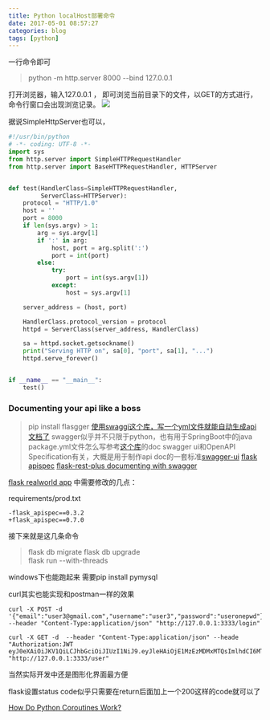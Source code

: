 ```yaml
---
title: Python localHost部署命令
date: 2017-05-01 08:57:27
categories: blog
tags: [python]
---
```


一行命令即可
>  python -m http.server 8000 --bind 127.0.0.1

打开浏览器，输入127.0.0.1 ， 即可浏览当前目录下的文件，以GET的方式进行，命令行窗口会出现浏览记录。
![](https://www.haldir66.ga/static/imgs/ChMkJ1fAMmKIIFpWAA_5Us41gQkAAUv1QE2Pp8AD_lq599.jpg)
<!--more-->

据说SimpleHttpServer也可以，
```python
#!/usr/bin/python
# -*- coding: UTF-8 -*-
import sys
from http.server import SimpleHTTPRequestHandler
from http.server import BaseHTTPRequestHandler, HTTPServer


def test(HandlerClass=SimpleHTTPRequestHandler,
         ServerClass=HTTPServer):
    protocol = "HTTP/1.0"
    host = ''
    port = 8000
    if len(sys.argv) > 1:
        arg = sys.argv[1]
        if ':' in arg:
            host, port = arg.split(':')
            port = int(port)
        else:
            try:
                port = int(sys.argv[1])
            except:
                host = sys.argv[1]

    server_address = (host, port)

    HandlerClass.protocol_version = protocol
    httpd = ServerClass(server_address, HandlerClass)

    sa = httpd.socket.getsockname()
    print("Serving HTTP on", sa[0], "port", sa[1], "...")
    httpd.serve_forever()


if __name__ == "__main__":
    test()
```





### Documenting your api like a boss

> pip install flasgger
[使用swaggi这个库，写一个yml文件就能自动生成api文档了](http://brunorocha.org/python/flask/flasgger-api-playground-with-flask-and-swagger-ui.html) swagger似乎并不只限于python，也有用于SpringBoot中的java package.yml文件怎么写参考[这个库](https://github.com/rochacbruno/flasgger)的doc
swagger ui和OpenAPI Specification有关，大概是用于制作api doc的一套标准[swagger-ui](https://github.com/swagger-api/swagger-ui)
[flask apispec](https://github.com/jmcarp/flask-apispec)
[flask-rest-plus documenting with swagger](http://michal.karzynski.pl/blog/2016/06/19/building-beautiful-restful-apis-using-flask-swagger-ui-flask-restplus/)

[flask realworld app](https://github.com/gothinkster/flask-realworld-example-app)
中需要修改的几点：

requirements/prod.txt
```
-flask_apispec==0.3.2
+flask_apispec==0.7.0
```
接下来就是这几条命令
>flask db migrate 
flask db upgrade    
flask run --with-threads

windows下也能跑起来
需要pip install pymysql


curl其实也能实现和postman一样的效果
```
curl -X POST -d '{"email":"user3@gmail.com","username":"user3","password":"useronepwd"}' --header "Content-Type:application/json" "http://127.0.0.1:3333/login"

curl -X GET -d  --header "Content-Type:application/json" --heade "Authorization:JWT eyJ0eXAiOiJKV1QiLCJhbGciOiJIUzI1NiJ9.eyJleHAiOjE1MzEzMDMxMTQsImlhdCI6MTUzMTMwMzA4NCwiaXNzIjoia2VuIiwiZGF0YSI6eyJpZCI6MiwibG9naW5fdGltZSI6MTUzMTMwMzA4NH19.04xDT6H2qoKzXpMZygFDIf8kpo4ksEl8J_mzvotgOoA" "http://127.0.0.1:3333/user"
```
当然实际开发中还是图形化界面最方便


flask设置status code似乎只需要在return后面加上一个200这样的code就可以了

[How Do Python Coroutines Work?](https://www.youtube.com/watch?v=7sCu4gEjH5I)